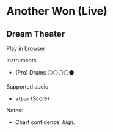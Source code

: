 # Another Won \(Live\)

## Dream Theater


[Play in browser](http://pages.cs.wisc.edu/~tolly/customs/?title=another-won-live&artist=dream-theater)

Instruments:

  * (Pro) Drums ⚪️⚪️⚪️⚪️⚫️

Supported audio:

  * `album` (Score)

Notes:

  * Chart confidence: *high*.

